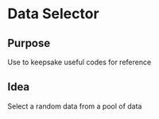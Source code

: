 # Data Selector

## Purpose 
Use to keepsake useful codes for reference

## Idea
Select a random data from a pool of data 
